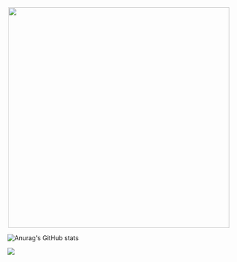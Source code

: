 <div id="header" align="center">
  <img src="https://media2.giphy.com/media/v1.Y2lkPTc5MGI3NjExZzdreHRpNHVnM25taGoxa2Y3ejVic2s3cTcxYTl5emJkbzB4eWlpOSZlcD12MV9pbnRlcm5hbF9naWZfYnlfaWQmY3Q9Zw/Dh5q0sShxgp13DwrvG/giphy.gif" width="500"/>
</div>

![Anurag's GitHub stats](https://github-readme-stats.vercel.app/api?username=otakuict&theme=dark&show_icons=true)


![](https://komarev.com/ghpvc/?username=otakuict)
